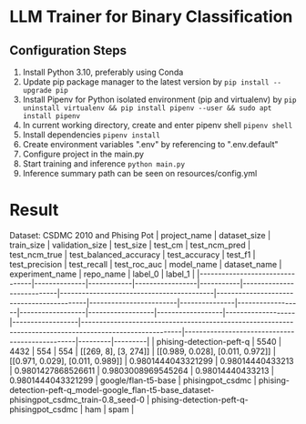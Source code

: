 # LLM Trainer for Binary Classification

## Configuration Steps
1. Install Python 3.10, preferably using Conda
2. Update pip package manager to the latest version by
`
pip install --upgrade pip
`
3. Install Pipenv for Python isolated environment (pip and virtualenv) by
`
pip uninstall virtualenv && pip install pipenv --user && sudo apt install pipenv
`
4. In current working directory, create and enter pipenv shell
`
pipenv shell
`
5. Install dependencies
`
pipenv install
`
6. Create environment variables ".env" by referencing to ".env.default"
7. Configure project in the main.py
8. Start training and inference
`
python main.py
`
9. Inference summary path can be seen on resources/config.yml

# Result
Dataset: CSDMC 2010 and Phising Pot
| project_name                   | dataset_size | train_size | validation_size | test_size | test_cm                   | test_ncm_pred                           | test_ncm_true                           | test_balanced_accuracy | test_accuracy | test_f1          | test_precision   | test_recall      | test_roc_auc      | model_name        | dataset_name     | experiment_name                                                                                         | repo_name                                     | label_0 | label_1 |
|--------------------------------|--------------|------------|-----------------|-----------|---------------------------|------------------------------------------|------------------------------------------|------------------------|---------------|------------------|------------------|------------------|------------------|-------------------|------------------|---------------------------------------------------------------------------------------------------------|------------------------------------------------|---------|---------|
| phising-detection-peft-q       | 5540         | 4432       | 554             | 554       | [[269, 8], [3, 274]]      | [[0.989, 0.028], [0.011, 0.972]]       | [[0.971, 0.029], [0.011, 0.989]]       | 0.9801444043321299     | 0.98014440433213 | 0.9801427868526611 | 0.9803008969545264 | 0.98014440433213 | 0.9801444043321299 | google/flan-t5-base | phisingpot_csdmc | phising-detection-peft-q_model-google_flan-t5-base_dataset-phisingpot_csdmc_train-0.8_seed-0           | phising-detection-peft-q-phisingpot_csdmc | ham     | spam    |
